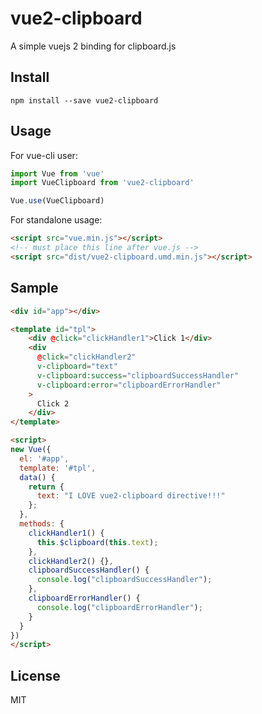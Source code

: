 # vue2-clipboard

A simple vuejs 2 binding for clipboard.js

## Install

`npm install --save vue2-clipboard`

## Usage

For vue-cli user:

```javascript
import Vue from 'vue'
import VueClipboard from 'vue2-clipboard'

Vue.use(VueClipboard)
```

For standalone usage:

```html
<script src="vue.min.js"></script>
<!-- must place this line after vue.js -->
<script src="dist/vue2-clipboard.umd.min.js"></script>
```

## Sample

```html
<div id="app"></div>

<template id="tpl">
    <div @click="clickHandler1">Click 1</div>
    <div
      @click="clickHandler2"
      v-clipboard="text"
      v-clipboard:success="clipboardSuccessHandler"
      v-clipboard:error="clipboardErrorHandler"
    >
      Click 2
    </div>
</template>

<script>
new Vue({
  el: '#app',
  template: '#tpl',
  data() {
    return {
      text: "I LOVE vue2-clipboard directive!!!"
    };
  },
  methods: {
    clickHandler1() {
      this.$clipboard(this.text);
    },
    clickHandler2() {},
    clipboardSuccessHandler() {
      console.log("clipboardSuccessHandler");
    },
    clipboardErrorHandler() {
      console.log("clipboardErrorHandler");
    }
  }
})
</script>
```

## License

MIT